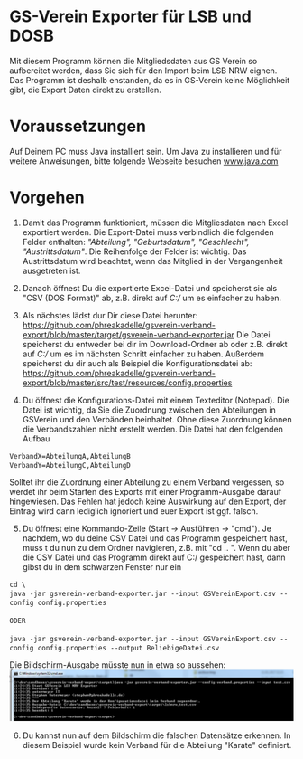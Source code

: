 # GS-Verein Exporter für LSB und DOSB
Mit diesem Programm können die Mitgliedsdaten aus GS Verein so aufbereitet werden, dass Sie sich für den Import beim LSB NRW eignen. Das Programm ist deshalb enstanden, da es in GS-Verein keine Möglichkeit gibt, die Export Daten direkt zu erstellen.

# Voraussetzungen
Auf Deinem PC muss Java installiert sein. Um Java zu installieren und für weitere Anweisungen, bitte folgende Webseite besuchen
www.java.com

# Vorgehen
1. Damit das Programm funktioniert, müssen die Mitgliesdaten nach Excel exportiert werden. Die Export-Datei muss verbindlich die folgenden Felder enthalten: _"Abteilung", "Geburtsdatum", "Geschlecht", "Austrittsdatum"_. Die Reihenfolge der Felder ist wichtig. Das Austrittsdatum wird beachtet, wenn das Mitglied in der Vergangenheit ausgetreten ist.

2. Danach öffnest Du die exportierte Excel-Datei und speicherst sie als "CSV (DOS Format)" ab, z.B. direkt auf _C:/_ um es einfacher zu haben.
3. Als nächstes lädst dur Dir diese Datei herunter: https://github.com/phreakadelle/gsverein-verband-export/blob/master/target/gsverein-verband-exporter.jar
Die Datei speicherst du entweder bei dir im Download-Ordner ab oder z.B. direkt auf _C:/_ um es im nächsten Schritt einfacher zu haben.
Außerdem speicherst du dir auch als Beispiel die Konfigurationsdatei ab: https://github.com/phreakadelle/gsverein-verband-export/blob/master/src/test/resources/config.properties

4. Du öffnest die Konfigurations-Datei mit einem Texteditor (Notepad). Die Datei ist wichtig, da Sie die Zuordnung zwischen den Abteilungen in GSVerein und den Verbänden beinhaltet. Ohne diese Zuordnung können die Verbandszahlen nicht erstellt werden. Die Datei hat den folgenden Aufbau
```
VerbandX=AbteilungA,AbteilungB
VerbandY=AbteilungC,AbteilungD
```
Solltet ihr die Zuordnung einer Abteilung zu einem Verband vergessen, so werdet ihr beim Starten des Exports mit einer Programm-Ausgabe darauf hingewiesen. Das Fehlen hat jedoch keine Auswirkung auf den Export, der Eintrag wird dann lediglich ignoriert und euer Export ist ggf. falsch.

5. Du öffnest eine Kommando-Zeile (Start -> Ausführen -> "cmd"). Je nachdem, wo du deine CSV Datei und das Programm gespeichert hast, muss t du nun zu dem Ordner navigieren, z.B. mit "cd .. ". 
Wenn du aber die CSV Datei und das Programm direkt auf C:/ gespeichert hast, dann gibst du in dem schwarzen Fenster nur ein
```
cd \
java -jar gsverein-verband-exporter.jar --input GSVereinExport.csv --config config.properties

ODER

java -jar gsverein-verband-exporter.jar --input GSVereinExport.csv --config config.properties --output BeliebigeDatei.csv
```

Die Bildschirm-Ausgabe müsste nun in etwa so aussehen:
![Alt text](/src/site/resources/2017-01-11_112440.jpg?raw=true "Beispielausgabe")

6. Du kannst nun auf dem Bildschirm die falschen Datensätze erkennen. In diesem Beispiel wurde kein Verband für die Abteilung "Karate" definiert. 
